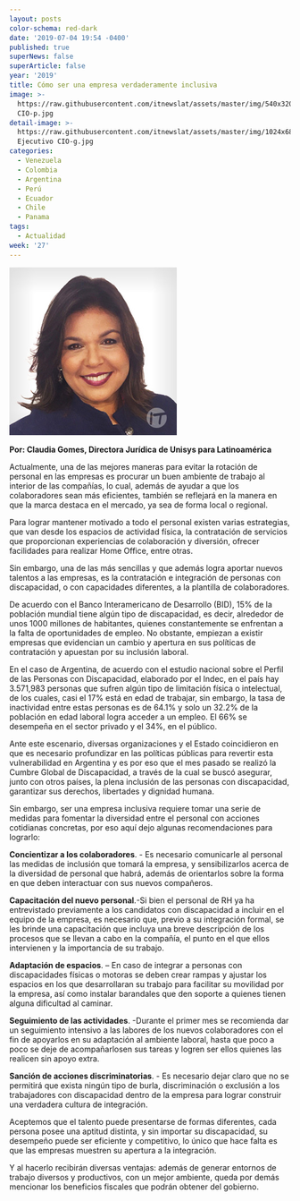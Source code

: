 ```yaml
---
layout: posts
color-schema: red-dark
date: '2019-07-04 19:54 -0400'
published: true
superNews: false
superArticle: false
year: '2019'
title: Cómo ser una empresa verdaderamente inclusiva
image: >-
  https://raw.githubusercontent.com/itnewslat/assets/master/img/540x320/Ejecutivo
  CIO-p.jpg
detail-image: >-
  https://raw.githubusercontent.com/itnewslat/assets/master/img/1024x680/Ejecutivos
  Ejecutivo CIO-g.jpg
categories:
  - Venezuela
  - Colombia
  - Argentina
  - Perú
  - Ecuador
  - Chile
  - Panama
tags:
  - Actualidad
week: '27'
---
```


![](https://raw.githubusercontent.com/itnewslat/assets/master/img/300x300/Claudia-Gomes.jpg)

**Por: Claudia Gomes, Directora Jurídica de Unisys para Latinoamérica**

Actualmente, una de las mejores maneras para evitar la rotación de personal en las empresas es procurar un buen ambiente de trabajo al interior de las compañías, lo cual, además de ayudar a que los colaboradores sean más eficientes, también se reflejará en la manera en que la marca destaca en el mercado, ya sea de forma local o regional. 

Para lograr mantener motivado a todo el personal existen varias estrategias, que van desde los espacios de actividad física, la contratación de servicios que proporcionan experiencias de colaboración y diversión, ofrecer facilidades para realizar Home Office, entre otras. 

Sin embargo, una de las más sencillas y que además logra aportar nuevos talentos a las empresas, es la contratación e integración de personas con discapacidad, o con capacidades diferentes, a la plantilla de colaboradores. 

De acuerdo con el Banco Interamericano de Desarrollo (BID), 15% de la población mundial tiene algún tipo de discapacidad, es decir, alrededor de unos 1000 millones de habitantes, quienes constantemente se enfrentan a la falta de oportunidades de empleo. No obstante, empiezan a existir empresas que evidencian un cambio y apertura en sus políticas de contratación y apuestan por su inclusión laboral. 

En el caso de Argentina, de acuerdo con el estudio nacional sobre el Perfil de las Personas con Discapacidad, elaborado por el Indec, en el país hay 3.571,983 personas que sufren algún tipo de limitación física o intelectual, de los cuales, casi el 17% está en edad de trabajar, sin embargo, la tasa de inactividad entre estas personas es de 64.1% y solo un 32.2% de la población en edad laboral logra acceder a un empleo. El 66% se desempeña en el sector privado y el 34%, en el público. 

Ante este escenario, diversas organizaciones y el Estado coincidieron en que es necesario profundizar en las políticas públicas para revertir esta vulnerabilidad en Argentina y es por eso que el mes pasado se realizó la Cumbre Global de Discapacidad, a través de la cual se buscó asegurar, junto con otros países, la plena inclusión de las personas con discapacidad, garantizar sus derechos, libertades y dignidad humana.

Sin embargo, ser una empresa inclusiva requiere tomar una serie de medidas para fomentar la diversidad entre el personal con acciones cotidianas concretas, por eso aquí dejo algunas recomendaciones para lograrlo: 

**Concientizar a los colaboradores**. - Es necesario comunicarle al personal las medidas de inclusión que tomará la empresa, y sensibilizarlos acerca de la diversidad de personal que habrá, además de orientarlos sobre la forma en que deben interactuar con sus nuevos compañeros.  

**Capacitación del nuevo personal**.-Si bien el personal de RH ya ha entrevistado previamente a los candidatos con discapacidad a incluir en el equipo de la empresa, es necesario que, previo a su integración formal, se les brinde una capacitación que incluya una breve descripción de los procesos que se llevan a cabo en la compañía, el punto en el que ellos intervienen  y la importancia de su trabajo.

**Adaptación de espacios**. – En caso de integrar a personas con discapacidades físicas o motoras se deben crear rampas y ajustar los espacios en los que desarrollaran su trabajo para facilitar su movilidad por la empresa, así como instalar barandales que den soporte a quienes tienen alguna dificultad al caminar. 

**Seguimiento de las actividades**. -Durante el primer mes se recomienda dar un seguimiento intensivo a las labores de los nuevos colaboradores con el fin de apoyarlos en su adaptación al ambiente laboral, hasta que poco a poco se deje de acompañarlosen sus tareas y logren ser ellos quienes las realicen sin apoyo extra. 

**Sanción de acciones discriminatorias**. -  Es necesario dejar claro que no se permitirá que exista ningún tipo de burla, discriminación o exclusión a los trabajadores con discapacidad dentro de la empresa para lograr construir una verdadera cultura de integración.

Aceptemos que el talento puede presentarse de formas diferentes, cada persona posee una aptitud distinta, y sin importar su discapacidad, su desempeño puede ser eficiente y competitivo, lo único que hace falta es que las empresas muestren su apertura a la integración. 

Y al hacerlo recibirán diversas ventajas: además de generar entornos de trabajo diversos y productivos, con un mejor ambiente, queda por demás mencionar los beneficios fiscales que podrán obtener del gobierno.
